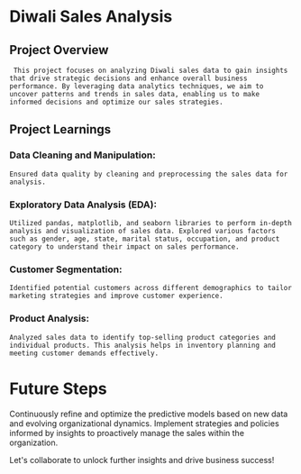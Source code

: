  # Diwali Sales Analysis
 
 ## Project Overview
 
     This project focuses on analyzing Diwali sales data to gain insights that drive strategic decisions and enhance overall business performance. By leveraging data analytics techniques, we aim to uncover patterns and trends in sales data, enabling us to make informed decisions and optimize our sales strategies.


## Project Learnings

   ### Data Cleaning and Manipulation:
    Ensured data quality by cleaning and preprocessing the sales data for analysis.
    
   ### Exploratory Data Analysis (EDA): 
    Utilized pandas, matplotlib, and seaborn libraries to perform in-depth analysis and visualization of sales data. Explored various factors such as gender, age, state, marital status, occupation, and product category to understand their impact on sales performance.
   
   ### Customer Segmentation:
    Identified potential customers across different demographics to tailor marketing strategies and improve customer experience.
   
  ### Product Analysis: 
    Analyzed sales data to identify top-selling product categories and individual products. This analysis helps in inventory planning and meeting customer demands effectively.

# Future Steps

Continuously refine and optimize the predictive models based on new data and evolving organizational dynamics. Implement strategies and policies informed by insights to proactively manage the sales within the organization.

Let's collaborate to unlock further insights and drive business success!




     

